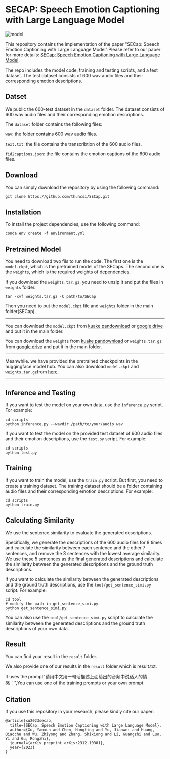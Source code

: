 # SECAP: Speech Emotion Captioning with Large Language Model

![model](picture/model.png)

This repository contains the implementation of the paper "SECap: Speech Emotion Captioning with Large Language Model".Please refer to our paper for more details: [SECap: Speech Emotion Captioning with Large Language Model](https://arxiv.org/abs/2312.10381). 

The repo includes the model code, training and testing scripts, and a test dataset. The test dataset consists of 600 wav audio files and their corresponding emotion descriptions.

## Datset
We public the 600-test dataset in the `dataset` folder. The dataset consists of 600 wav audio files and their corresponding emotion descriptions. 

The `dataset` folder contains the following files:

`wav`: the folder contains 600 wav audio files.

`text.txt`: the file contains the transcribtion of the 600 audio files.

`fid2captions.json`: the file contains the emotion captions of the 600 audio files.

## Download
You can simply download the repository by using the following command:

```
git clone https://github.com/thuhcsi/SECap.git
```

## Installation

To install the project dependencies, use the following command:
```
conda env create -f environment.yml
```

## Pretrained Model
You need to download two fils to run the code. The first one is the `model.ckpt`, which is the pretrained model of the SECaps. The second one is the `weights`, which is the required weights of dependencies.

If you download the `weights.tar.gz`, you need to unzip it and put the files in `weights` folder.

```
tar -xvf weights.tar.gz -C path/to/SECap
```

Then you need to put the `model.ckpt` file and `weights` folder in the main folder(SECap).

---

You can download the `model.ckpt` from [kuake pandownload](https://pan.quark.cn/s/1c3deee6cd68) or [google drive](https://drive.google.com/file/d/11q_ZXj0wXnLcw3nH-m8LyI_egMMDaMvR/view?usp=drive_link) and put it in the main folder.

You can download the `weights` from [kuake pandownload](https://pan.quark.cn/s/53891d06c3db) or `weights.tar.gz` from [google drive](https://drive.google.com/file/d/1drs4-i5g8Ta7OVjriKU3vJTshj2Va9_B/view?usp=drive_link) and put it in the main folder.

---

Meanwhile. we have provided the pretrained checkpoints in the huggingface model hub. You can also download `model.ckpt` and `weights.tar.gz`from [here](https://huggingface.co/yaoxunxu/SECaps). 

---


## Inference and Testing

If you want to test the model on your own data, use the `inference.py` script. For example:

```
cd scripts
python inference.py --wavdir /path/to/your/audio.wav
```


If you want to test the model on the provided test dataset of 600 audio files and their emotion descriptions, use the `test.py` script. For example:

```
cd scripts
python test.py 
```


## Training

If you want to train the model, use the `train.py` script. But first, you need to create a training dataset. The training dataset should be a folder containing audio files and their corresponding emotion descriptions.
For example:

```
cd scripts
python train.py 
```


## Calculating Similarity
We use the sentence similarity to evaluate the generated descriptions.

Specifically, we generate the descriptions of the 600 audio files for 8 times and calculate the similarity between each sentence and the other 7 sentences, and remove the 3 sentences with the lowest average similarity. We use these 5 sentences as the final generated descriptions and calculate the similarity between the generated descriptions and the ground truth descriptions.

If you want to calculate the similarity between the generated descriptions and the ground truth descriptions, use the `tool/get_sentence_simi.py` script. For example:

```
cd tool
# modify the path in get_sentence_simi.py
python get_sentence_simi.py
```

You can also use the `tool/get_sentence_simi.py` script to calculate the similarity between the generated descriptions and the ground truth descriptions of your own data. 

## Result
You can find your result in the `result` folder.

We also provide one of our results in the `result` folder,which is result.txt. 

It uses the prompt"请用中文用一句话描述上面给出的音频中说话人的情感：",You can use one of the training prompts or your own prompt.

## Citation

If you use this repository in your research, please kindly cite our paper:

```
@article{xu2023secap,
  title={SECap: Speech Emotion Captioning with Large Language Model},
  author={Xu, Yaoxun and Chen, Hangting and Yu, Jianwei and Huang, Qiaochu and Wu, Zhiyong and Zhang, Shixiong and Li, Guangzhi and Luo, Yi and Gu, Rongzhi},
  journal={arXiv preprint arXiv:2312.10381},
  year={2023}
}
```
